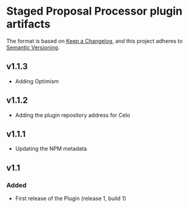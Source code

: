 # Staged Proposal Processor plugin artifacts

The format is based on [Keep a Changelog](https://keepachangelog.com/en/1.0.0/),
and this project adheres to [Semantic Versioning](https://semver.org/spec/v2.0.0.html).

## v1.1.3

- Adding Optimism

## v1.1.2

- Adding the plugin repository address for Celo

## v1.1.1

- Updating the NPM metadata

## v1.1

### Added

- First release of the Plugin (release 1, build 1)
